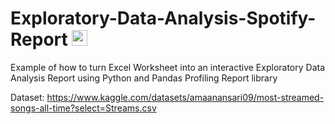 # Exploratory-Data-Analysis-Spotify-Report  <img src="https://user-images.githubusercontent.com/79590470/223873551-79ac13c5-9bcf-4c8f-9b80-5fafa0760212.png" height=25>

Example of how to turn Excel Worksheet into an interactive Exploratory Data Analysis Report using Python and Pandas Profiling Report library

Dataset: https://www.kaggle.com/datasets/amaanansari09/most-streamed-songs-all-time?select=Streams.csv
